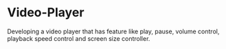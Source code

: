 # Video-Player
Developing a video player that has feature like play, pause, volume control, playback speed control and screen size controller.
